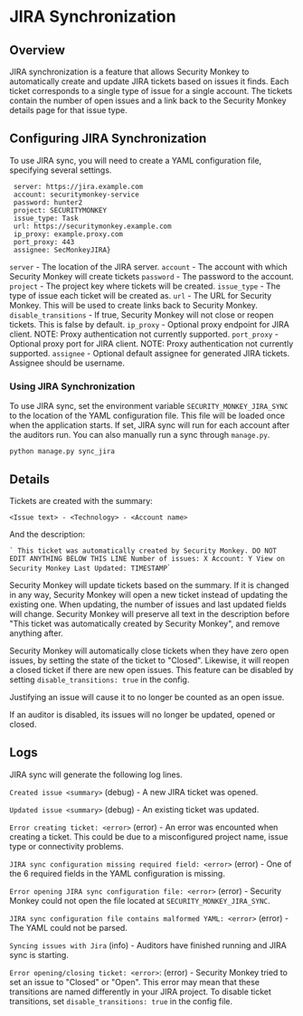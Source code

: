 JIRA Synchronization
====================

Overview
--------

JIRA synchronization is a feature that allows Security Monkey to automatically create and update JIRA tickets based on issues it finds. Each ticket corresponds to a single type of issue for a single account. The tickets contain the number of open issues and a link back to the Security Monkey details page for that issue type.

Configuring JIRA Synchronization
--------------------------------

To use JIRA sync, you will need to create a YAML configuration file, specifying several settings.

~~~~ {.sourceCode .yaml
 server: https://jira.example.com
 account: securitymonkey-service
 password: hunter2
 project: SECURITYMONKEY
 issue_type: Task
 url: https://securitymonkey.example.com
 ip_proxy: example.proxy.com
 port_proxy: 443
 assignee: SecMonkeyJIRA}
~~~~

`server` - The location of the JIRA server. `account` - The account with which Security Monkey will create tickets `password` - The password to the account. `project` - The project key where tickets will be created. `issue_type` - The type of issue each ticket will be created as. `url` - The URL for Security Monkey. This will be used to create links back to Security Monkey. `disable_transitions` - If true, Security Monkey will not close or reopen tickets. This is false by default. `ip_proxy` - Optional proxy endpoint for JIRA client. NOTE: Proxy authentication not currently supported. `port_proxy` - Optional proxy port for JIRA client. NOTE: Proxy authentication not currently supported. `assignee` - Optional default assignee for generated JIRA tickets. Assignee should be username.

### Using JIRA Synchronization

To use JIRA sync, set the environment variable `SECURITY_MONKEY_JIRA_SYNC` to the location of the YAML configuration file. This file will be loaded once when the application starts. If set, JIRA sync will run for each account after the auditors run. You can also manually run a sync through `manage.py`.

`python manage.py sync_jira`

Details
-------

Tickets are created with the summary:

`<Issue text> - <Technology> - <Account name>`

And the description:

`` ` This ticket was automatically created by Security Monkey. DO NOT EDIT ANYTHING BELOW THIS LINE Number of issues: X Account: Y View on Security Monkey Last Updated: TIMESTAMP ``\`

Security Monkey will update tickets based on the summary. If it is changed in any way, Security Monkey will open a new ticket instead of updating the existing one. When updating, the number of issues and last updated fields will change. Security Monkey will preserve all text in the description before "This ticket was automatically created by Security Monkey", and remove anything after.

Security Monkey will automatically close tickets when they have zero open issues, by setting the state of the ticket to "Closed". Likewise, it will reopen a closed ticket if there are new open issues. This feature can be disabled by setting `disable_transitions: true` in the config.

Justifying an issue will cause it to no longer be counted as an open issue.

If an auditor is disabled, its issues will no longer be updated, opened or closed.

Logs
----

JIRA sync will generate the following log lines.

`Created issue <summary>` (debug) - A new JIRA ticket was opened.

`Updated issue <summary>` (debug) - An existing ticket was updated.

`Error creating ticket: <error>` (error) - An error was encounted when creating a ticket. This could be due to a misconfigured project name, issue type or connectivity problems.

`JIRA sync configuration missing required field: <error>` (error) - One of the 6 required fields in the YAML configuration is missing.

`Error opening JIRA sync configuration file: <error>` (error) - Security Monkey could not open the file located at `SECURITY_MONKEY_JIRA_SYNC`.

`JIRA sync configuration file contains malformed YAML: <error>` (error) - The YAML could not be parsed.

`Syncing issues with Jira` (info) - Auditors have finished running and JIRA sync is starting.

`Error opening/closing ticket: <error>`: (error) - Security Monkey tried to set an issue to "Closed" or "Open". This error may mean that these transitions are named differently in your JIRA project. To disable ticket transitions, set `disable_transitions: true` in the config file.
